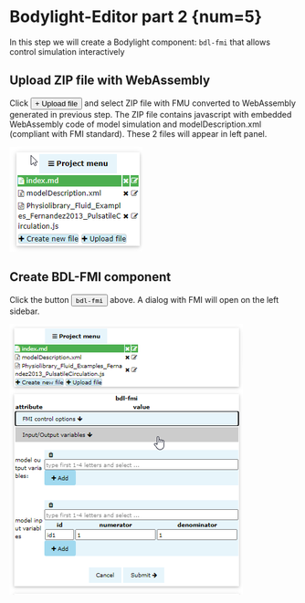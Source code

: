 # Bodylight-Editor part 2 {num=5}
In this step we will create a Bodylight component: `bdl-fmi` that allows control simulation interactively

## Upload ZIP file with WebAssembly 

Click <button>+ Upload file</button> and select ZIP file with FMU converted to WebAssembly generated in previous step. The ZIP file contains javascript with embedded WebAssembly code of model simulation and modelDescription.xml (compliant with FMI standard). These 2 files will appear in left panel.

![EditorFmuFiles](EditorFmuFiles.png)


## Create BDL-FMI component
Click the button <button>`bdl-fmi`</button> above. A dialog with FMI will open on the left sidebar.

![EditorFmuDialog](EditorFmuDialog.png)






